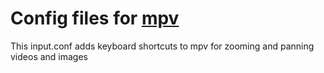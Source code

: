 # Config files for [mpv](https://mpv.io/)

This input.conf adds keyboard shortcuts to mpv for zooming and panning videos and images
